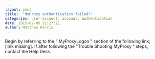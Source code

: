 ```yaml
---
layout: post
title:  "MyProxy authentication failed?"
categories: user-account, account, authentication 
date: 2015-02-09 11:27:21
author: Matthew Harris
---
```


Begin by referring to the " MyProxyLogon " section of the following link; [link missing]. If after following the "Trouble Shooting MyProxy " steps, contact the Help Desk.
